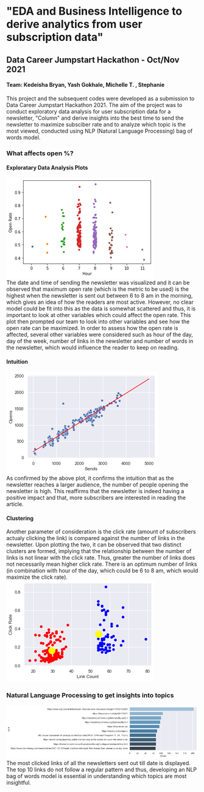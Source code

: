 # "EDA and Business Intelligence to derive analytics from user subscription data" 
## Data Career Jumpstart Hackathon - Oct/Nov 2021
#### Team: Kedeisha Bryan, Yash Gokhale, Michelle T. , Stephanie

This project and the subsequent codes were developed as a submission to Data Career Jumpstart Hackathon 2021. The aim of the project was to conduct exploratory data analysis for user subscription data for a newsletter, "Column" and derive insights into the best time to send the newsletter to maximize subsciber rate and to analyze which topic is the most viewed, conducted using NLP (Natural Language Processing) bag of words model.

### What affects open %?
#### Exploratary Data Analysis Plots
![Visualization](https://github.com/yashgokhale/Miscellaneous/blob/master/DCJ%20Hackathon/images/Open%20Rate%20Hours.png) <br>
The date and time of sending the newsletter was visualized and it can be observed that maximum open rate (which is the metric to be used) is the highest when the newsletter is sent out between 6 to 8 am in the morning, which gives an idea of how the readers are most active. However, no clear model could be fit into this as the data is somewhat scattered and thus, it is important to look at other variables which could affect the open rate. This plot then prompted our team to look into other variables and see how the open rate can be maximized. In order to assess how the open rate is affected, several other variables were considered such as hour of the day, day of the week, number of links in the newsletter and number of words in the newsletter, which would influence the reader to keep on reading.

#### Intuition 
![Regression](https://github.com/yashgokhale/Miscellaneous/blob/master/DCJ%20Hackathon/images/Opens%20Regression.png) <br>
As confirmed by the above plot, it confirms the intuition that as the newsletter reaches a larger audience, the number of people opening the newsletter is high. This reaffirms that the newsletter is indeed having a positive impact and that, more subscribers are interested in reading the article. 

#### Clustering
Another parameter of consideration is the click rate (amount of subscribers actualy clicking the link) is compared against the number of links in the newsletter. Upon plotting the two, it can be observed that two distinct clusters are formed, implying that the relationship between the number of links is not linear with the click rate. Thus, greater the number of links does not necessarily mean higher click rate. There is an optimum number of links (in combination with hour of the day, which could be 6 to 8 am, which would maximize the click rate). <br>
![Clustering](https://github.com/yashgokhale/Miscellaneous/blob/master/DCJ%20Hackathon/images/Clusters.png)

### Natural Language Processing to get insights into topics
![News](https://github.com/yashgokhale/Miscellaneous/blob/master/DCJ%20Hackathon/images/Top%2010.png) <br>
The most clicked links of all the newsletters sent out till date is displayed. The top 10 links do not follow a regular pattern and thus, developing an NLP bag of words model is essential in understanding which topics are most insightful.
